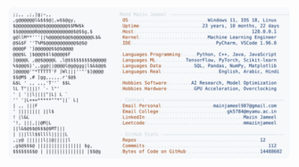<picture>
  <source srcset="https://raw.githubusercontent.com/mmazinjameel/mmazinjameel/main/dark_mode.svg?v=1758933964" media="(prefers-color-scheme: dark)">
  <img src="https://raw.githubusercontent.com/mmazinjameel/mmazinjameel/main/light_mode.svg?v=1758933964">
</picture>
